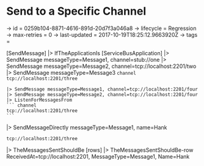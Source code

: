 # Send to a Specific Channel

-> id = 0259b104-8871-4616-891d-20d7f3a046a8
-> lifecycle = Regression
-> max-retries = 0
-> last-updated = 2017-10-19T18:25:12.9663920Z
-> tags = 

[SendMessage]
|> IfTheApplicationIs
    [ServiceBusApplication]
    |> SendMessage messageType=Message1, channel=stub://one
    |> SendMessage messageType=Message2, channel=tcp://localhost:2201/two
    |> SendMessage messageType=Message3
    ``` channel
    tcp://localhost:2201/three
    ```

    |> SendMessage messageType=Message1, channel=tcp://localhost:2201/four
    |> SendMessage messageType=Message2, channel=tcp://localhost:2201/four
    |> ListenForMessagesFrom
    ``` channel
    tcp://localhost:2201/three
    ```


|> SendMessageDirectly messageType=Message1, name=Hank
``` address
tcp://localhost:2201/three
```

|> TheMessagesSentShouldBe
    [rows]
    |> TheMessagesSentShouldBe-row ReceivedAt=tcp://localhost:2201, MessageType=Message1, Name=Hank

~~~
